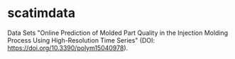 # scatimdata
Data Sets "Online Prediction of Molded Part Quality in the Injection Molding Process Using High-Resolution Time Series" (DOI: https://doi.org/10.3390/polym15040978).
